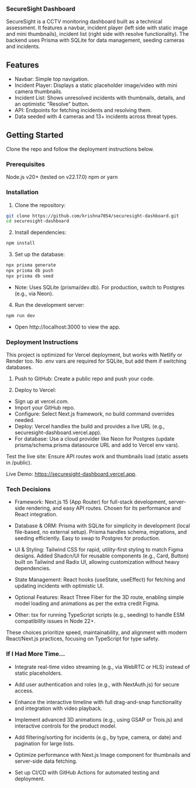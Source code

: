 ### SecureSight Dashboard
SecureSight is a CCTV monitoring dashboard built as a technical assessment. It features a navbar, incident player (left side with static image and mini thumbnails), incident list (right side with resolve functionality). The backend uses Prisma with SQLite for data management, seeding cameras and incidents.

## Features
- Navbar: Simple top navigation.
- Incident Player: Displays a static placeholder image/video with mini camera thumbnails.
- Incident List: Shows unresolved incidents with thumbnails, details, and an optimistic "Resolve" button.
- API: Endpoints for fetching incidents and resolving them.
- Data seeded with 4 cameras and 13+ incidents across threat types.

## Getting Started
Clone the repo and follow the deployment instructions below.

### Prerequisites
Node.js v20+ (tested on v22.17.0)
npm or yarn

### Installation
1. Clone the repository:
```bash
git clone https://github.com/krishna7054/securesight-dashboard.git
cd securesight-dashboard
```
2. Install dependencies:
```bash
npm install
```
3. Set up the database:
```bash
npx prisma generate
npx prisma db push
npx prisma db seed
```
- Note: Uses SQLite (prisma/dev.db). For production, switch to Postgres (e.g., via Neon).

4. Run the development server:
```bash
npm run dev
```
- Open http://localhost:3000 to view the app.

### Deployment Instructions
This project is optimized for Vercel deployment, but works with Netlify or Render too. No .env vars are required for SQLite, but add them if switching databases.

1. Push to GitHub: Create a public repo and push your code.

2. Deploy to Vercel:

- Sign up at vercel.com.
- Import your GitHub repo.
- Configure: Select Next.js framework, no build command overrides needed.
- Deploy: Vercel handles the build and provides a live URL (e.g., securesight-dashboard.vercel.app).
- For database: Use a cloud provider like Neon for Postgres (update prisma/schema.prisma datasource URL and add to Vercel env vars).

Test the live site: Ensure API routes work and thumbnails load (static assets in /public).

Live Demo: https://securesight-dashboard.vercel.app.

### Tech Decisions
- Framework: Next.js 15 (App Router) for full-stack development, server-side rendering, and easy API routes. Chosen for its performance and React integration.

- Database & ORM: Prisma with SQLite for simplicity in development (local file-based, no external setup). Prisma handles schema, migrations, and seeding efficiently. Easy to swap to Postgres for production.

- UI & Styling: Tailwind CSS for rapid, utility-first styling to match Figma designs. Added Shadcn/UI for reusable components (e.g., Card, Button) built on Tailwind and Radix UI, allowing customization without heavy dependencies.

- State Management: React hooks (useState, useEffect) for fetching and updating incidents with optimistic UI.

- Optional Features: React Three Fiber for the 3D route, enabling simple model loading and animations as per the extra credit Figma.

- Other: tsx for running TypeScript scripts (e.g., seeding) to handle ESM compatibility issues in Node 22+.

These choices prioritize speed, maintainability, and alignment with modern React/Next.js practices, focusing on TypeScript for type safety.

### If I Had More Time...
- Integrate real-time video streaming (e.g., via WebRTC or HLS) instead of static placeholders.

- Add user authentication and roles (e.g., with NextAuth.js) for secure access.

- Enhance the interactive timeline with full drag-and-snap functionality and integration with video playback.

- Implement advanced 3D animations (e.g., using GSAP or Trois.js) and interactive controls for the product model.

- Add filtering/sorting for incidents (e.g., by type, camera, or date) and pagination for large lists.

- Optimize performance with Next.js Image component for thumbnails and server-side data fetching.

- Set up CI/CD with GitHub Actions for automated testing and deployment.